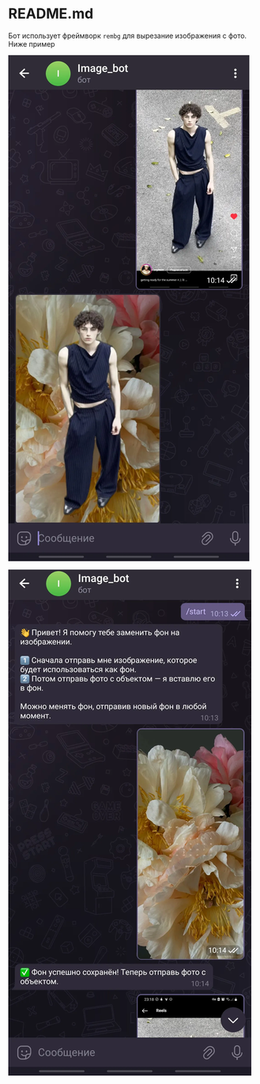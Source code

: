 # README.md

Бот использует фреймворк `rembg` для вырезание изображения с фото. Ниже пример

![Telegram2.jpg](28cdafe5-656a-4ec9-b3f2-6d2782d12a64.png)

![Telegram1.jpg](34c13f00-e4e8-4d1d-a98a-5e8718754d38.png)